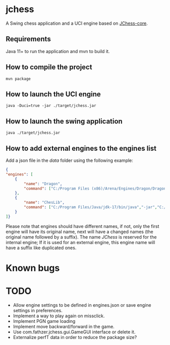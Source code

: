 # jchess
A Swing chess application and a UCI engine based on [JChess-core](https://github.com/fathzer-games/jchess-core).

## Requirements
Java 11+ to run the application and mvn to build it.

## How to compile the project

```mvn package```

## How to launch the UCI engine
```java -Duci=true -jar ./target/jchess.jar```

## How to launch the swing application
```java ./target/jchess.jar```

## How to add external engines to the engines list
Add a json file in the *data* folder using the following example:

```json
{
"engines": [
	{
		"name": "Dragon",
		"command": ["C:/Program Files (x86)/Arena/Engines/Dragon/Dragon_46.exe"]
	},
	{
		"name": "ChesLib",
		"command": ["C:/Program Files/Java/jdk-17/bin/java","-jar","C:/Users/me/git/chesslib-uci-engine/target/chesslib-uci-engine.jar"]
	}
]}
```

Please note that engines should have different names, if not, only the first engine will have its original name, next will have a changed names (the original name followed by a suffix). The name *JChess* is reserved for the internal engine; If it is used for an external engine, this engine name will have a suffix like duplicated ones.

# Known bugs

# TODO
- Allow engine settings to be defined in engines.json or save engine settings in preferences.
- Implement a way to play again on missclick.
- Implement PGN game loading
- Implement move backward/forward in the game.
- Use com.fathzer.jchess.gui.GameGUI interface or delete it.
- Externalize perfT data in order to reduce the package size?
